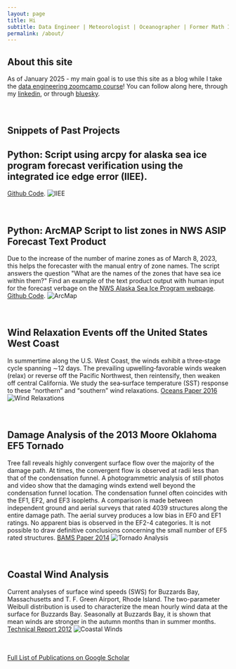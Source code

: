 ```yaml
---
layout: page
title: Hi
subtitle: Data Engineer | Meteorologist | Oceanographer | Former Math Instructor
permalink: /about/
---
```


## About this site

As of January 2025 - my main goal is to use this site as a blog while I take the [data engineering zoomcamp course](https://github.com/DataTalksClub/data-engineering-zoomcamp/tree/main)! You can follow along here, through my [linkedin](https://www.linkedin.com/in/kaylaflynn/), or through [bluesky](https://bsky.app/profile/cloudybluewave.bsky.social).
<br /><br /><br />

## Snippets of Past Projects

## Python: Script using arcpy for alaska sea ice program forecast verification using the integrated ice edge error (IIEE).
[Github Code](https://github.com/Tinker0425/IceEdgeVerification).
![IIEE](IIEE.png)
<br /><br /><br />

## Python: ArcMAP Script to list zones in NWS ASIP Forecast Text Product

Due to the increase of the number of marine zones as of March 8, 2023, this helps the forecaster with the manual entry of zone names. The script answers the question "What are the names of the zones that have sea ice within them?" Find an example of the text product output with human input for the forecast verbage on the [NWS Alaska Sea Ice Program webpage](https://tgftp.nws.noaa.gov/data/raw/fz/fzak80.pafc.ice.afc.txt). <br /> [Github Code](https://github.com/Tinker0425/ForecastTextFile).
![ArcMap](ArcMapCapture.PNG)
<br /><br /><br />

## Wind Relaxation Events off the United States West Coast

In summertime along the U.S. West Coast, the winds exhibit a three‐stage cycle spanning ∼12 days. The prevailing upwelling‐favorable winds weaken (relax) or reverse off the Pacific Northwest, then reintensify, then weaken off central California. We study the sea‐surface temperature (SST) response to these “northern” and “southern” wind relaxations. [Oceans Paper 2016](https://agupubs.onlinelibrary.wiley.com/doi/full/10.1002/2016JC012613) 
![Wind Relaxations](Relax2016.png)
<br /><br /><br />

## Damage Analysis of the 2013 Moore Oklahoma EF5 Tornado

Tree fall reveals highly convergent surface flow over the majority of the damage path. At times, the convergent flow is observed at radii less than that of the condensation funnel. A photogrammetric analysis of still photos and video show that the damaging winds extend well beyond the condensation funnel location. The condensation funnel often coincides with the EF1, EF2, and EF3 isopleths. A comparison is made between independent ground and aerial surveys that rated 4039 structures along the entire damage path. The aerial survey produces a low bias in EF0 and EF1 ratings. No apparent bias is observed in the EF2-4 categories. It is not possible to draw definitive conclusions concerning the small number of EF5 rated structures.
[BAMS Paper 2014](https://journals.ametsoc.org/view/journals/bams/95/10/bams-d-14-00033.1.xml) 
![Tornado Analysis](tornado2013.png)
<br /><br /><br />

## Coastal Wind Analysis

Current analyses of surface wind speeds (SWS) for Buzzards Bay, Massachusetts and T. F. Green Airport, Rhode Island. The two-parameter Weibull
distribution is used to characterize the mean hourly wind data at the surface for Buzzards Bay. Seasonally at Buzzards Bay, it is shown that mean winds are stronger in the autumn months than in summer months. [Technical Report 2012](https://digitalcommons.uri.edu/cgi/viewcontent.cgi?article=1008&context=surfo_tech_reports)
![Coastal Winds](Winds2012.png)
<br /><br /><br />

[Full List of Publications on Google Scholar](https://scholar.google.com/citations?user=bCtPxisAAAAJ&hl=en&oi=ao)


